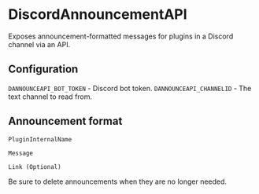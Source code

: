# DiscordAnnouncementAPI
Exposes announcement-formatted messages for plugins in a Discord channel via an API.

## Configuration
`DANNOUNCEAPI_BOT_TOKEN` - Discord bot token.
`DANNOUNCEAPI_CHANNELID` - The text channel to read from.

## Announcement format
```
PluginInternalName

Message

Link (Optional)
```

Be sure to delete announcements when they are no longer needed.